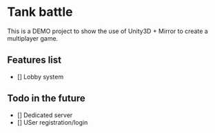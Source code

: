 # Tank battle

This is a DEMO project to show the use of Unity3D + Mirror to create a multiplayer game.

## Features list

- [] Lobby system

## Todo in the future

- [] Dedicated server
- [] USer registration/login
